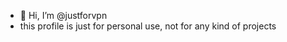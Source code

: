 - 👋 Hi, I’m @justforvpn
- this profile is just for personal use, not for any kind of projects 


<!---
justforvpn/justforvpn is a ✨ special ✨ repository because its `README.md` (this file) appears on your GitHub profile.
You can click the Preview link to take a look at your changes.
--->
